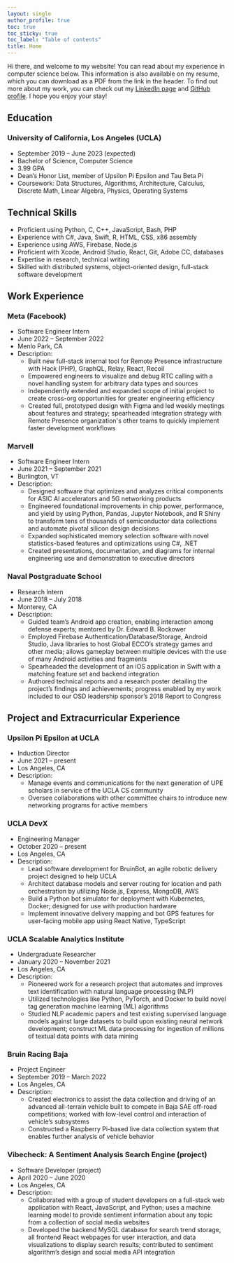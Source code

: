 ```yaml
---
layout: single
author_profile: true
toc: true
toc_sticky: true
toc_label: "Table of contents"
title: Home
---
```


Hi there, and welcome to my website! You can read about my experience in computer science below. This information is also available on my resume, which you can download as a PDF from the link in the header. To find out more about my work, you can check out my <a href="https://www.linkedin.com/in/aristotleh">LinkedIn page</a> and <a href="https://www.github.com/aristotleh">GitHub profile</a>. I hope you enjoy your stay!

## Education

### University of California, Los Angeles (UCLA)

-   September 2019 – June 2023 (expected)
-   Bachelor of Science, Computer Science
-   3.99 GPA
-   Dean’s Honor List, member of Upsilon Pi Epsilon and Tau Beta Pi
-   Coursework: Data Structures, Algorithms, Architecture, Calculus, Discrete Math, Linear Algebra, Physics, Operating Systems

## Technical Skills

-   Proficient using Python, C, C++, JavaScript, Bash, PHP
-   Experience with C#, Java, Swift, R, HTML, CSS, x86 assembly
-   Experience using AWS, Firebase, Node.js
-   Proficient with Xcode, Android Studio, React, Git, Adobe CC, databases
-   Expertise in research, technical writing
-   Skilled with distributed systems, object-oriented design, full-stack software development

## Work Experience

### Meta (Facebook)

-   Software Engineer Intern
-   June 2022 – September 2022
-   Menlo Park, CA
-   Description:
    -   Built new full-stack internal tool for Remote Presence infrastructure with Hack (PHP), GraphQL, Relay, React, Recoil
    -   Empowered engineers to visualize and debug RTC calling with a novel handling system for arbitrary data types and sources
    -   Independently extended and expanded scope of initial project to create cross-org opportunities for greater engineering efficiency
    -   Created full, prototyped design with Figma and led weekly meetings about features and strategy; spearheaded integration strategy with Remote Presence organization's other teams to quickly implement faster development workflows

### Marvell

-   Software Engineer Intern
-   June 2021 – September 2021
-   Burlington, VT
-   Description:
    -   Designed software that optimizes and analyzes critical components for ASIC AI accelerators and 5G networking products
    -   Engineered foundational improvements in chip power, performance, and yield by using Python, Pandas, Jupyter Notebook, and R Shiny to transform tens of thousands of semiconductor data collections and automate pivotal silicon design decisions
    -   Expanded sophisticated memory selection software with novel statistics-based features and optimizations using C#, .NET
    -   Created presentations, documentation, and diagrams for internal engineering use and demonstration to executive directors

### Naval Postgraduate School

-   Research Intern
-   June 2018 – July 2018
-   Monterey, CA
-   Description:
    -   Guided team’s Android app creation, enabling interaction among defense experts; mentored by Dr. Edward B. Rockower
    -   Employed Firebase Authentication/Database/Storage, Android Studio, Java libraries to host Global ECCO’s strategy games and other media; allows gameplay between multiple devices with the use of many Android activities and fragments
    -   Spearheaded the development of an iOS application in Swift with a matching feature set and backend integration
    -   Authored technical reports and a research poster detailing the project’s findings and achievements; progress enabled by my work included to our OSD leadership sponsor’s 2018 Report to Congress

## Project and Extracurricular Experience

### Upsilon Pi Epsilon at UCLA

-   Induction Director
-   June 2021 – present
-   Los Angeles, CA
-   Description:
    -   Manage events and communications for the next generation of UPE scholars in service of the UCLA CS community
    -   Oversee collaborations with other committee chairs to introduce new networking programs for active members

### UCLA DevX

-   Engineering Manager
-   October 2020 – present
-   Los Angeles, CA
-   Description:
    -   Lead software development for BruinBot, an agile robotic delivery project designed to help UCLA
    -   Architect database models and server routing for location and path orchestration by utilizing Node.js, Express, MongoDB, AWS
    -   Build a Python bot simulator for deployment with Kubernetes, Docker; designed for use with production hardware
    -   Implement innovative delivery mapping and bot GPS features for user-facing mobile app using React Native, TypeScript

### UCLA Scalable Analytics Institute

-   Undergraduate Researcher
-   January 2020 – November 2021
-   Los Angeles, CA
-   Description:
    -   Pioneered work for a research project that automates and improves text identification with natural language processing (NLP)
    -   Utilized technologies like Python, PyTorch, and Docker to build novel tag generation machine learning (ML) algorithms
    -   Studied NLP academic papers and test existing supervised language models against large datasets to build upon existing neural network development; construct ML data processing for ingestion of millions of textual data points with data mining

### Bruin Racing Baja

-   Project Engineer
-   September 2019 – March 2022
-   Los Angeles, CA
-   Description:
    -   Created electronics to assist the data collection and driving of an advanced all-terrain vehicle built to compete in Baja SAE off-road competitions; worked with low-level control and interaction of vehicle’s subsystems
    -   Constructed a Raspberry Pi-based live data collection system that enables further analysis of vehicle behavior

### Vibecheck: A Sentiment Analysis Search Engine (project)

-   Software Developer (project)
-   April 2020 – June 2020
-   Los Angeles, CA
-   Description:
    -   Collaborated with a group of student developers on a full-stack web application with React, JavaScript, and Python; uses a machine learning model to provide sentiment information about any topic from a collection of social media websites
    -   Developed the backend MySQL database for search trend storage, all frontend React webpages for user interaction, and data visualizations to display search results; contributed to sentiment algorithm’s design and social media API integration
